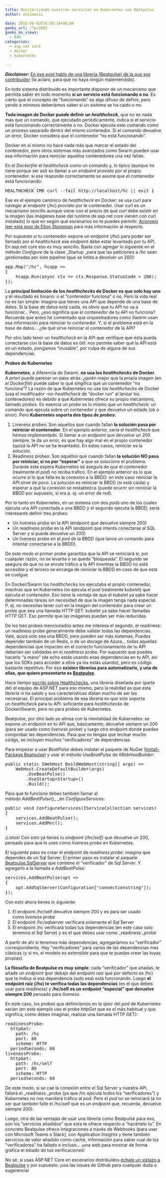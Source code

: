 ```yaml
---
title: Monitorizando nuestros servicios en Kubernetes con Beatpulse
author: eiximenis

date: 2018-06-03T16:58:34+00:00
geeks_url: /?p=2065
geeks_ms_views:
  - 840
categories:
  - asp.net core
  - docker
  - kubernetes

---
```

**_Disclaimer_:** <span style="text-decoration: underline;">En ese post hablo de una librería (Beatpulse) de la que soy contribuidor</span> (lo aclaro, para que no haya ningún malentendido).
  
En todo sistema distribuído es importante disponer de un mecanismo que permita saber en todo momento **si un servicio está funcionando o no**. Es cierto que el concepto de &#8220;funcionando&#8221; es algo difuso de definir, pero yendo a mínimos deberíamos saber si un sistema se ha caído o no.
  
<!--more-->


  
**Toda imagen de Docker puede definir un _healthcheck_**, que no es nada más que un comando, que ejecutado periódicamente, indica si el servicio está funcionando correctamente o no. Docker ejecuta este comando como un proceso separado dentro del mismo contenedor. Si el comando devuelve un error, Docker considera que el contenedor &#8220;no está funcionando&#8221;.
  
Docker en sí mismo no hace nada más que marcar el estado del contenedor, pero otros sistemas más avanzados como Swarm pueden usar esa información para reiniciar aquellos contenedores una vez fallan.
  
En el _Dockerfile_ el _healthcheck_ como un comando y, lo típico (aunque no tiene porque ser así) es llamar a un _endpoint_ provisto por el propio contenedor: si ese responde correctamente se asume que el contenedor está funcionando:

<pre class="EnlighterJSRAW" data-enlighter-language="raw">HEALTHCHECK CMD curl --fail http://localhost/hc || exit 1</pre>

Ese es el ejemplo canónico de _healthcheck_ en Docker: se usa curl para navegar al endpoint (_/hc_) provisto por le contenedor. Usar curl es un mecanismo sencillo aunque viene con el precio de qué _curl_ debe existir en la imagen (las imágenes base del runtime de asp.net core vienen con curl instalado) lo que en según qué escenarios no te puedes permitir. [Aconsejo leer este post de Elton Stoneman][1] para más información al respecto.
  
Por supuesto si tu contenedor expone un _endpoint_ (_/hc_) para poder ser llamado por el _healthcheck_ ese endpoint debe estar levantado por tu API. En asp.net core eso es muy sencillo. Basta con agregar lo siguiente en el método _Configure_ de la clase _Startup _para que las peticiones a _/hc_ sean gestionadas por este pipeline (que se limita a devolver un 200):

<pre class="EnlighterJSRAW" data-enlighter-language="csharp">app.Map("/hc", hcapp =&gt;
{
    hcapp.Run(async ctx =&gt; ctx.Response.StatusCode = 200);
});</pre>

La **principal limitación de los _healthchecks_ de Docker es que solo hay uno** y el resultado es binario: o el &#8220;contenedor funciona&#8221; o no. Pero la vida real no es tan simple: imagina que tienes una API que depende de una base de datos. Si la base de datos está caída, es obvio que tu API no va a funcionar... Pero, ¿eso significa que el contenedor de tu API no funciona? Recuerda que antes he comentado que orquestradores como _Swarm_ usan esa información para reiniciar tu contenedor. Y, si el problema está en la base de datos... ¿de qué sirve reiniciar el contenedor de la API?
  
Por otro lado tener un _healthcheck_ en la API que verifique que ésta pueda conectarse con la base de datos es útil: nos permite saber qué la API está en un estado, pongamos &#8220;inusable&#8221;, por culpa de alguna de sus dependencias.
  
**Probes de Kubernetes**
  
**Kubernetes**, a diferencia de Swarm, **no usa los _healthchecks_ de Docker**. A _priori_ puede parecer un paso atrás: ¿quién mejor que la propia imagen (en el _Dockerfile_) puede saber lo qué singifica qué un contenedor &#8220;no funciona&#8221;? La razón de que Kubernetes no use los _healthchecks_ de Docker (usa el modificador _&#8211;no-healthcheck_ de &#8220;docker run&#8221; al lanzar los contenedores) es debido a qué Kubernetes ofrece su propio mecanismo, llamado _probes_. En esencia un _probe_ es lo mismo que un _healthcheck_: un comando que ejecuta sobre un contenedor y que devuelvo un estado (ok o error). Pero **Kubernetes soporta dos tipos de _probes_:**

  1. Liveness probes: Son aquellos que cuando fallan **la solución pasa por reiniciar el contenedor**. En el ejemplo anterior, sería el _healthcheck_ que hemos implementado. Si llamar a un _endpoint_ que devuelve un 200 siempre, te da un error, és que hay algo mal en el propio contenedor (quizá la API no se ha levantado). En estos casos, reiniciar es la solución.
  2. Readiness probes: Son aquellos que cuando fallan **la solución NO pasa por reiniciar, si no por &#8220;esperar&#8221;** a que se solucione el problema. Durante esta espera Kubernetes se asegura de que el contenedor (realmente el _pod_) no reciba tráfico. En el ejemplo anterior es lo que ocurre si lo que falla es la conexión a la BBDD: en este caso reiniciar la API sirve de poco. La solución es reiniciar la BBDD (si está caída) y esperar a qué la conexión se restablezca (puede ocurrir sin reiniciar la BBDD por supuesto, si era p. ej. un error de red).

Por lo tanto en Kubernetes, en un sistema con dos _pods_ uno de los cuales ejecuta una API conectada a una BBDD y el segundo ejecuta la BBDD, sería interesante definir tres probes:

  * Un liveness probe en la API (endpoint que devuelve siempre 200)
  * Un readiness probe en la API (endpoint que intenta conectarse al SQL Server y si puede devuelve un 200)
  * Un liveness probe en el _pod_ de la BBDD (que lance un comando para intentar conectarse a la BBDD).

De este modo el primer probe garantiza que la API se reiniciará si, por cualquier razón, no se levanta o se queda &#8220;bloqueada&#8221;. El segundo se asegura de que no se enrute tráfico a la API mientras la BBDD no está accesible y el tercero se encarga de reiniciar la BBDD en caso de que esta se cuelgue.
  
En Docker/Swarm los _healthchecks_ los ejecutaba el propio contenedor, mientras que en Kubernetes los ejecuta el _pod_ (realmente _kubelet_) que ejecuta el contenedor. Eso tiene la ventaja de que el _kubelet_ ya sabe hacer determinadas tareas sin necesidad de que la imagen tenga nada especial. P. ej. no necesitas tener curl en la imagen del contenedor para crear un probe que sea una llamada HTTP GET: kubelet ya sabe hacer llamadas HTTP GET. Eso permite que las imágenes puedan ser más reducidas.
  
De los tres probes mencionados antes me interesa el segundo, el readiness: un readiness probe generalmente debe validar todas las dependencias. Vale, quizá solo sea una BBDD, pero pueden ser más sistemas. Puedes depender también de un Redis, o de un storage de Azure... todas aquellas dependencias que impacten en el correcto funcionamiento de tu API deberían ser validadas en el _readiness_ probe. Por supuesto que puedes hacerlo &#8220;a mano&#8221; (de echo estás usando esas dependencias en tu API, así que los SDKs para acceder a ellos ya los estás usando), pero es código bastante repetitivo. Por eso **existen librerías para automatizarlo, y una de ellas, que quiero presentarte es [Beatpulse][2]**.
  
Hace tiempo [escribí sobre Healthchecks][3], una librería diseñada por (parte de) el equipo de ASP.NET para eso mismo, pero la realidad es que esta librería ni ha salido y sus características distan mucho de ser las necesarias. El principal problema de esa librería es que solo soporta un _healthcheck_ para tu API: suficiente para _healthchecks_ de Docker/Swarm, pero no para probes de Kubernetes.
  
Beatpulse, por otro lado se alinea con la mentalidad de Kubernetes: se expone un endpoint en tu API que, básicamente, devuelve siempre un 200 (para ser usado como _liveness_ probe) y luego otro endpoint donde puedes comprobar las dependencias. Para que no tengas que teclear mucho códgo, se incluyen muchos &#8220;verificadores&#8221; de dependencias.
  
Para empezar a usar _BeatPulse_ debes instalar el paquete de NuGet ([Install-Package Beatpulse][4]) y usar el método _UseBeatPulse_ de _IWebHostBuilder_:

<pre class="EnlighterJSRAW" data-enlighter-language="csharp">public static IWebHost BuildWebHost(string[] args) =&gt;
    WebHost.CreateDefaultBuilder(args)
        .UseBeatPulse()
        .UseStartup&lt;Startup&gt;()
        .Build();</pre>

Para que te funcione debes también llamar al método _AddBeatPulse_()_ _en _ConfigureServices_:

<pre class="EnlighterJSRAW" data-enlighter-language="csharp">public void ConfigureServices(IServiceCollection services)
{
    services.AddBeatPulse();
    services.AddMvc();
}</pre>

¡Listos! Con esto ya tienes tu _endpoint (/hc/self)_ que devuelve un 200, pensado para que lo uses como _liveness probe_ en Kubernetes.
  
El siguiente paso es crear el endpoint de _readiness probe_: imagina que dependes de un Sql Server. El primer paso es instalar el paquete [Beatpulse.SqlServer][5] que contiene el &#8220;verificador&#8221; de Sql Server. Y agregarlo a la llamada a _AddBeatPulse_:

<pre class="EnlighterJSRAW" data-enlighter-language="null">services.AddBeatPulse(opt =&gt;
{
    opt.AddSqlServer(Configuration["connectionstring"]);
});</pre>

Con esto ahora tienes lo siguiente:

  1. El endpoint /hc/self devuelve siempre 200 y es para ser usado como _liveness_ probe
  2. El endpoint /hc/sqlserver verificará solamente el Sql Server
  3. El endpoint /hc verificará todas tus dependencias (en este caso solo tenemos el Sql Serve) y es el que debes usar como _readiness _probe

A partir de ahí si tenemos más dependencias, agregaríamos su &#8220;verificador&#8221; correspondiente. Hay &#8220;verificadores&#8221; para varias de las dependencias más clásicas (y si no, el modelo es extensible para que te puedas crear las tuyas propias).
  
**La filosofía de Beatpulse es muy simple**: cada &#8220;verificador&#8221; que añadas, te añade un _endpoint_ (por debajo del endpoint raíz que por defecto es /hc) que te indica si esa dependencia (solo esa) está funcionando. Luego **el endpoint raíz (/hc) te verifica todas las dependencias** (es el que debes usar para _readiness_) y **/hc/self es un endpoint &#8220;especial&#8221; que devuelve siempre 200** pensado para _liveness_.
  
En este caso, los _probes_ que definiríamos en la _spec_ del _pod_ de Kubernetes serian (en este ejemplo uso el probe _httpGet_ que es el más habitual y que significa, como debes imaginar, realizar una llamada HTTP GET):

<pre class="EnlighterJSRAW" data-enlighter-language="json">readinessProbe:
  httpGet:
    path: /hc
    port: 80
    scheme: HTTP
  periodSeconds: 60
livenessProbe:
  httpGet:
    path: /hc/self
    port: 80
    scheme: HTTP
  periodSeconds: 60</pre>

De este modo, si se cae la conexión entre el Sql Server y nuestra API, fallará el _readiness _probe (ya que /hc ejecuta todos los &#8220;verificadores&#8221;) y Kubernetes no nos mandará tráfico al _pod_. Pero el _pod_ no se reiniciará (a no ser que también falle el /hc/self que es un _endpoint_ que, recuerda, devuelve siempre 200).
  
Luego, otra de las ventajas de usar una librería como Beatpulse para eso, son los &#8220;servicios añadidos&#8221; que esta te ofrece respecto a &#8220;hacértelo tu&#8221;. En concreto Beatpulse ofrece integraciones a través de Webhooks (para usar con Microsoft Teams o Slack), con Application Insights y tiene también servicios de valor añadido como cache, información para saber cual de los &#8220;verificadores&#8221; ha fallado e incluso... ¡una web para mostrar de forma gráfica el estado de tus verificaciones!
  
No sé, si usas ASP.NET Core en escenarios distribuídos [échale un vistazo a Beatpulse][2] y por supuesto: ¡usa las issues de Github para cualquier duda o sugerencia!

 [1]: https://blog.sixeyed.com/docker-healthchecks-why-not-to-use-curl-or-iwr/
 [2]: https://github.com/Xabaril/BeatPulse
 [3]: https://geeks.ms/etomas/2017/03/23/asp-net-comprueba-la-disponibilidad-de-tus-servicios/
 [4]: https://www.nuget.org/packages/BeatPulse/
 [5]: https://www.nuget.org/packages/BeatPulse.SqlServer/
